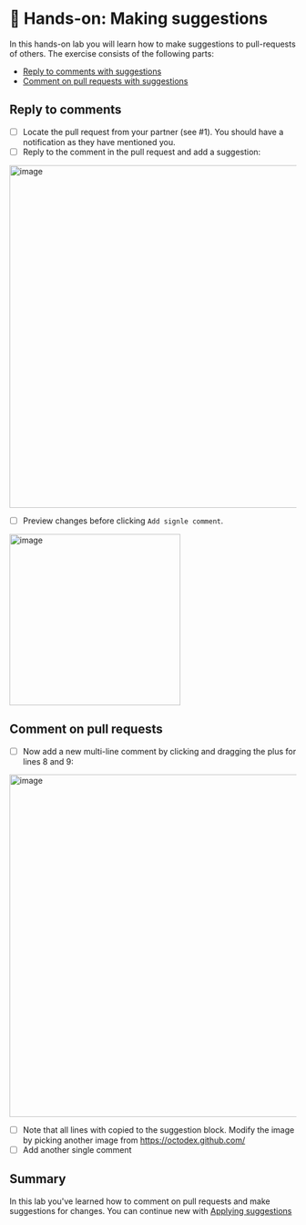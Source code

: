 # 🔨 Hands-on: Making suggestions

In this hands-on lab you will learn how to make suggestions to pull-requests of others. 
The exercise consists of the following parts:

- [Reply to comments with suggestions](#reply-to-comments)
- [Comment on pull requests with suggestions](#comment-on-pull-requests)

## Reply to comments

- [ ] Locate the pull request from your partner (see #1). You should have a notification as they have mentioned you.
- [ ] Reply to the comment in the pull request and add a suggestion:

<img width="600" alt="image" src="https://user-images.githubusercontent.com/5276337/204314523-d7747625-c4ed-45ca-9692-7c19857859db.png">
 
- [ ] Preview changes before clicking `Add signle comment`.

<img width="300" alt="image" src="https://user-images.githubusercontent.com/5276337/204314716-348504d4-9fe2-443c-997d-d0a93b3467b7.png">


## Comment on pull requests

- [ ] Now add a new multi-line comment by clicking and dragging the plus for lines 8 and 9:

<img width="600" alt="image" src="https://user-images.githubusercontent.com/5276337/204315918-0eb92a56-6fea-40da-b836-b86745e28942.png">

- [ ] Note that all lines with copied to the suggestion block. Modify the image by picking another image from https://octodex.github.com/
- [ ] Add another single comment

## Summary

In this lab you've learned how to comment on pull requests and make suggestions for changes.
You can continue new with [Applying suggestions](06_Applying-suggestions.md)



